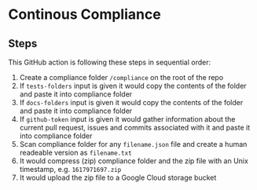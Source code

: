 # Continous Compliance

## Steps

This GitHub action is following these steps in sequential order:

1. Create a compliance folder `/compliance` on the root of the repo
2. If `tests-folders` input is given it would copy the contents of the folder and paste it into compliance folder
3. If `docs-folders` input is given it would copy the contents of the folder and paste it into compliance folder
4. If `github-token` input is given it would gather information about the current pull request, issues and commits associated with it and paste it into compliance folder
5. Scan compliance folder for any `filename.json` file and create a human readeable version as `filename.txt`
6. It would compress (zip) compliance folder and the zip file with an Unix timestamp, e.g. `1617971697.zip`
7. It would upload the zip file to a Google Cloud storage bucket
